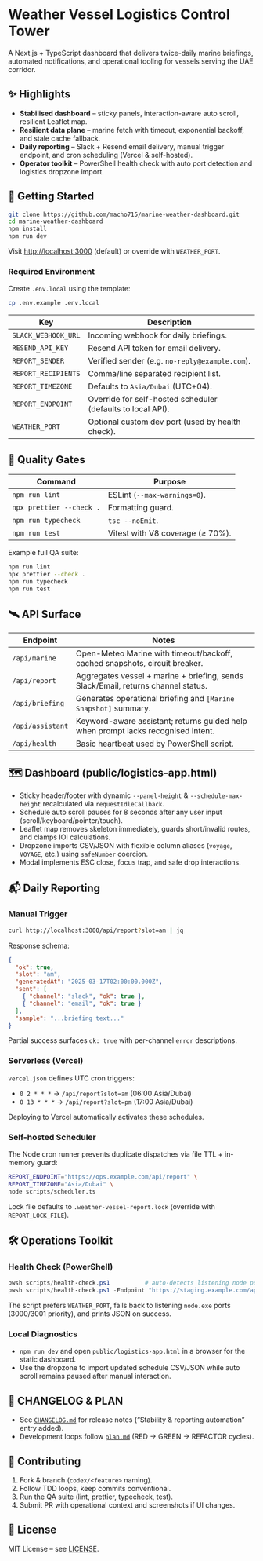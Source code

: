 # Weather Vessel Logistics Control Tower

A Next.js + TypeScript dashboard that delivers twice-daily marine briefings, automated notifications, and operational tooling for vessels serving the UAE corridor.

## ✨ Highlights

- **Stabilised dashboard** – sticky panels, interaction-aware auto scroll, resilient Leaflet map.
- **Resilient data plane** – marine fetch with timeout, exponential backoff, and stale cache fallback.
- **Daily reporting** – Slack + Resend email delivery, manual trigger endpoint, and cron scheduling (Vercel & self-hosted).
- **Operator toolkit** – PowerShell health check with auto port detection and logistics dropzone import.

## 🚀 Getting Started

```bash
git clone https://github.com/macho715/marine-weather-dashboard.git
cd marine-weather-dashboard
npm install
npm run dev
```

Visit <http://localhost:3000> (default) or override with `WEATHER_PORT`.

### Required Environment

Create `.env.local` using the template:

```bash
cp .env.example .env.local
```

| Key                 | Description                                                 |
| ------------------- | ----------------------------------------------------------- |
| `SLACK_WEBHOOK_URL` | Incoming webhook for daily briefings.                       |
| `RESEND_API_KEY`    | Resend API token for email delivery.                        |
| `REPORT_SENDER`     | Verified sender (e.g. `no-reply@example.com`).              |
| `REPORT_RECIPIENTS` | Comma/line separated recipient list.                        |
| `REPORT_TIMEZONE`   | Defaults to `Asia/Dubai` (UTC+04).                          |
| `REPORT_ENDPOINT`   | Override for self-hosted scheduler (defaults to local API). |
| `WEATHER_PORT`      | Optional custom dev port (used by health check).            |

## 🧪 Quality Gates

| Command                  | Purpose                          |
| ------------------------ | -------------------------------- |
| `npm run lint`           | ESLint (`--max-warnings=0`).     |
| `npx prettier --check .` | Formatting guard.                |
| `npm run typecheck`      | `tsc --noEmit`.                  |
| `npm run test`           | Vitest with V8 coverage (≥ 70%). |

Example full QA suite:

```bash
npm run lint
npx prettier --check .
npm run typecheck
npm run test
```

## 🛰️ API Surface

| Endpoint         | Notes                                                                             |
| ---------------- | --------------------------------------------------------------------------------- |
| `/api/marine`    | Open-Meteo Marine with timeout/backoff, cached snapshots, circuit breaker.        |
| `/api/report`    | Aggregates vessel + marine + briefing, sends Slack/Email, returns channel status. |
| `/api/briefing`  | Generates operational briefing and `[Marine Snapshot]` summary.                   |
| `/api/assistant` | Keyword-aware assistant; returns guided help when prompt lacks recognised intent. |
| `/api/health`    | Basic heartbeat used by PowerShell script.                                        |

## 🗺️ Dashboard (public/logistics-app.html)

- Sticky header/footer with dynamic `--panel-height` & `--schedule-max-height` recalculated via `requestIdleCallback`.
- Schedule auto scroll pauses for 8 seconds after any user input (scroll/keyboard/pointer/touch).
- Leaflet map removes skeleton immediately, guards short/invalid routes, and clamps IOI calculations.
- Dropzone imports CSV/JSON with flexible column aliases (`voyage`, `VOYAGE`, etc.) using `safeNumber` coercion.
- Modal implements ESC close, focus trap, and safe drop interactions.

## 📬 Daily Reporting

### Manual Trigger

```bash
curl http://localhost:3000/api/report?slot=am | jq
```

Response schema:

```json
{
  "ok": true,
  "slot": "am",
  "generatedAt": "2025-03-17T02:00:00.000Z",
  "sent": [
    { "channel": "slack", "ok": true },
    { "channel": "email", "ok": true }
  ],
  "sample": "...briefing text..."
}
```

Partial success surfaces `ok: true` with per-channel `error` descriptions.

### Serverless (Vercel)

`vercel.json` defines UTC cron triggers:

- `0 2 * * *` → `/api/report?slot=am` (06:00 Asia/Dubai)
- `0 13 * * *` → `/api/report?slot=pm` (17:00 Asia/Dubai)

Deploying to Vercel automatically activates these schedules.

### Self-hosted Scheduler

The Node cron runner prevents duplicate dispatches via file TTL + in-memory guard:

```bash
REPORT_ENDPOINT="https://ops.example.com/api/report" \
REPORT_TIMEZONE="Asia/Dubai" \
node scripts/scheduler.ts
```

Lock file defaults to `.weather-vessel-report.lock` (override with `REPORT_LOCK_FILE`).

## 🛠️ Operations Toolkit

### Health Check (PowerShell)

```powershell
pwsh scripts/health-check.ps1          # auto-detects listening node port
pwsh scripts/health-check.ps1 -Endpoint "https://staging.example.com/api/health"
```

The script prefers `WEATHER_PORT`, falls back to listening `node.exe` ports (3000/3001 priority), and prints JSON on success.

### Local Diagnostics

- `npm run dev` and open `public/logistics-app.html` in a browser for the static dashboard.
- Use the dropzone to import updated schedule CSV/JSON while auto scroll remains paused after manual interaction.

## 📄 CHANGELOG & PLAN

- See [`CHANGELOG.md`](./CHANGELOG.md) for release notes (“Stability & reporting automation” entry added).
- Development loops follow [`plan.md`](./plan.md) (RED → GREEN → REFACTOR cycles).

## 🤝 Contributing

1. Fork & branch (`codex/<feature>` naming).
2. Follow TDD loops, keep commits conventional.
3. Run the QA suite (lint, prettier, typecheck, test).
4. Submit PR with operational context and screenshots if UI changes.

## 📜 License

MIT License – see [LICENSE](./LICENSE).
